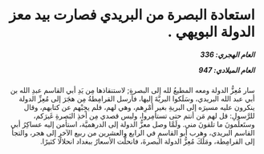 <h1 dir="rtl">استعادة البصرة من البريدي فصارت بيد معز الدولة البويهي .</h1>

<h5 dir="rtl">العام الهجري:  336

العام الميلادي: 947

</h5>

<p dir="rtl">سار مُعِزُّ الدولة ومعه المطيعُ لله إلى البصرةِ; لاستنقاذها مِن يَدِ أبي القاسم عبدِ الله بن أبي عبد الله البريدي، وسَلَكوا البريَّةَ إليها، فأرسل القرامِطةُ مِن هجَرَ إلى مُعِزِّ الدولة ينكرون عليه مسيرَه إلى البريةِ بغير أمْرِهم، وهي لهم، فلم يجِبْهم عن كتابهم، وقال للرَّسولِ: قل لهم مَن أنتم حتى تستأمِروا، وليس قصدي مِن أخذِ البَصرةِ غَيرَكم، وستَعلَمونَ ما تلقونَ مني. ولَمَّا وصل معزُّ الدولة إلى الدرهميَّة، استأمن إليه عساكِرُ أبي القاسم البريدي، وهرب أبو القاسمِ في الرابع والعشرين من ربيع الآخر إلى هجر، والتجأ إلى القرامِطة، ومَلَكَ مُعِزُّ الدولة البصرةَ، فانحلَّت الأسعارُ ببغداد انحلالًا كثيرًا.</p></br>
